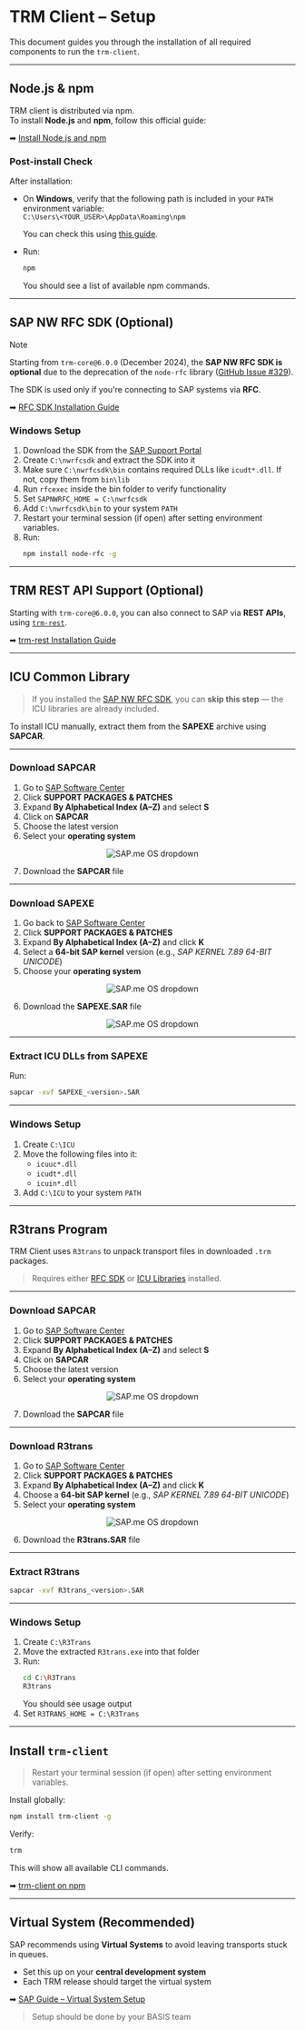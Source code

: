# TRM Client – Setup

This document guides you through the installation of all required components to run the `trm-client`.

---

## Node.js & npm

TRM client is distributed via npm.  
To install **Node.js** and **npm**, follow this official guide:

➡ [Install Node.js and npm](https://docs.npmjs.com/downloading-and-installing-node-js-and-npm#using-a-node-version-manager-to-install-nodejs-and-npm)

### Post-install Check

After installation:

- On **Windows**, verify that the following path is included in your `PATH` environment variable:  
  `C:\Users\<YOUR_USER>\AppData\Roaming\npm`

  You can check this using [this guide](https://learn.microsoft.com/en-us/previous-versions/office/developer/sharepoint-2010/ee537574(v=office.14)).

- Run:
  ```bash
  npm
  ```

  You should see a list of available npm commands.

---

## SAP NW RFC SDK (Optional)

> [!NOTE] 
> Starting from `trm-core@6.0.0` (December 2024), the **SAP NW RFC SDK is optional** due to the deprecation of the `node-rfc` library ([GitHub Issue #329](https://github.com/SAP/node-rfc/issues/329)).

The SDK is used only if you're connecting to SAP systems via **RFC**.

➡ [RFC SDK Installation Guide](https://github.com/SAP/node-rfc/blob/main/doc/installation.md#sap-nwrfc-sdk-installation)

### Windows Setup

1. Download the SDK from the [SAP Support Portal](https://support.sap.com/en/product/connectors/nwrfcsdk.html)
2. Create `C:\nwrfcsdk` and extract the SDK into it
3. Make sure `C:\nwrfcsdk\bin` contains required DLLs like `icudt*.dll`. If not, copy them from `bin\lib`
4. Run `rfcexec` inside the bin folder to verify functionality
5. Set `SAPNWRFC_HOME = C:\nwrfcsdk`
6. Add `C:\nwrfcsdk\bin` to your system `PATH`
7. Restart your terminal session (if open) after setting environment variables.
8. Run:
   ```bash
   npm install node-rfc -g
   ```

---

## TRM REST API Support (Optional)

Starting with `trm-core@6.0.0`, you can also connect to SAP via **REST APIs**, using [`trm-rest`](https://github.com/RegestaItalia/trm-rest).

➡ [trm-rest Installation Guide](https://github.com/RegestaItalia/trm-rest)

---

## ICU Common Library

> If you installed the [SAP NW RFC SDK](#sap-nw-rfc-sdk-optional), you can **skip this step** — the ICU libraries are already included.

To install ICU manually, extract them from the **SAPEXE** archive using **SAPCAR**.

---

### Download SAPCAR

1. Go to [SAP Software Center](https://me.sap.com/softwarecenter)
2. Click **SUPPORT PACKAGES & PATCHES**
3. Expand **By Alphabetical Index (A–Z)** and select **S**
4. Click on **SAPCAR**
5. Choose the latest version
6. Select your **operating system**

<p align="center">
  <img src="/docs/_media/sapme_os.png" alt="SAP.me OS dropdown" />
</p>

7. Download the **SAPCAR** file

---

### Download SAPEXE

1. Go back to [SAP Software Center](https://me.sap.com/softwarecenter)
2. Click **SUPPORT PACKAGES & PATCHES**
3. Expand **By Alphabetical Index (A–Z)** and click **K**
4. Select a **64-bit SAP kernel** version (e.g., *SAP KERNEL 7.89 64-BIT UNICODE*)
5. Choose your **operating system**

<p align="center">
  <img src="/docs/_media/sapme_os.png" alt="SAP.me OS dropdown" />
</p>

6. Download the **SAPEXE.SAR** file

<p align="center">
  <img src="/docs/_media/sapme_os.png" alt="SAP.me OS dropdown" />
</p>

---

### Extract ICU DLLs from SAPEXE

Run:

```bash
sapcar -xvf SAPEXE_<version>.SAR
```

---

### Windows Setup

1. Create `C:\ICU`
2. Move the following files into it:
    - `icuuc*.dll`
    - `icudt*.dll`
    - `icuin*.dll`
3. Add `C:\ICU` to your system `PATH`

---

## R3trans Program

TRM Client uses `R3trans` to unpack transport files in downloaded `.trm` packages.

> Requires either [RFC SDK](#sap-nw-rfc-sdk-optional) or [ICU Libraries](#icu-common-library) installed.

---

### Download SAPCAR

1. Go to [SAP Software Center](https://me.sap.com/softwarecenter)
2. Click **SUPPORT PACKAGES & PATCHES**
3. Expand **By Alphabetical Index (A–Z)** and select **S**
4. Click on **SAPCAR**
5. Choose the latest version
6. Select your **operating system**

<p align="center">
  <img src="/docs/_media/sapme_os.png" alt="SAP.me OS dropdown" />
</p>

7. Download the **SAPCAR** file

---

### Download R3trans

1. Go to [SAP Software Center](https://me.sap.com/softwarecenter)
2. Click **SUPPORT PACKAGES & PATCHES**
3. Expand **By Alphabetical Index (A–Z)** and click **K**
4. Choose a **64-bit SAP kernel** (e.g., *SAP KERNEL 7.89 64-BIT UNICODE*)
5. Select your **operating system**

<p align="center">
  <img src="/docs/_media/sapme_os.png" alt="SAP.me OS dropdown" />
</p>

6. Download the **R3trans.SAR** file

---

### Extract R3trans

```bash
sapcar -xvf R3trans_<version>.SAR
```

---

### Windows Setup

1. Create `C:\R3Trans`
2. Move the extracted `R3trans.exe` into that folder
3. Run:
   ```bash
   cd C:\R3Trans
   R3trans
   ```
   You should see usage output
4. Set `R3TRANS_HOME = C:\R3Trans`

---

## Install `trm-client`

> Restart your terminal session (if open) after setting environment variables.

Install globally:

```bash
npm install trm-client -g
```

Verify:

```bash
trm
```

This will show all available CLI commands.

➡ [trm-client on npm](https://www.npmjs.com/package/trm-client)

---

## Virtual System (Recommended)

SAP recommends using **Virtual Systems** to avoid leaving transports stuck in queues.

- Set this up on your **central development system**
- Each TRM release should target the virtual system

➡ [SAP Guide – Virtual System Setup](https://help.sap.com/doc/saphelp_nw73ehp1/7.31.19/en-us/44/b4a0db7acc11d1899e0000e829fbbd/content.htm?no_cache=true)

> Setup should be done by your BASIS team